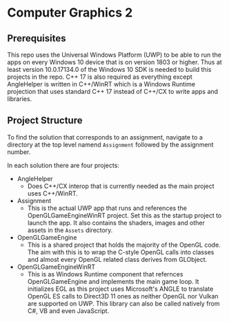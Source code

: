 # Computer Graphics 2

## Prerequisites

This repo uses the Universal Windows Platform (UWP) to be able to run the
apps on every Windows 10 device that is on version 1803 or higher. Thus at
least version 10.0.17134.0 of the Windows 10 SDK is needed to build this
projects in the repo. C++ 17 is also required as everything except AngleHelper
is written in C++/WinRT which is a Windows Runtime projection that uses
standard C++ 17 instead of C++/CX to write apps and libraries.

## Project Structure

To find the solution that corresponds to an assignment, navigate to a
directory at the top level namend `Assignment` followed by the assignment
number.

In each solution there are four projects:

- AngleHelper
  - Does C++/CX interop that is currently needed as the main project uses
    C++/WinRT.
- Assignment
  - This is the actual UWP app that runs and references the
    OpenGLGameEngineWinRT project. Set this as the startup project to
    launch the app. It also contains the shaders, images and other assets in
    the `Assets` directory.
- OpenGLGameEngine
  - This is a shared project that holds the majority of the OpenGL code.
    The aim with this is to wrap the C-style OpenGL calls into classes and
    almost every OpenGL related class derives from GLObject.
- OpenGLGameEngineWinRT
  - This is as Windows Runtime component that refernces OpenGLGameEngine and
    implements the main game loop. It initializes EGL as this project uses
    Microsoft's ANGLE to translate OpenGL ES calls to Direct3D 11 ones as
    neither OpenGL nor Vulkan are supported on UWP. This library can also
    be called natively from C#, VB and even JavaScript.
